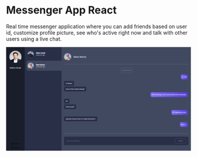 # Messenger App React

Real time messenger application where you can add friends based on user id, customize profile picture, see who's active right now and talk with other users using a live chat.


![DHCP FSM](https://github.com/GabrielDamian/portfolio/blob/main/src/images/global_Wiki_github/mess-app/1.png)

